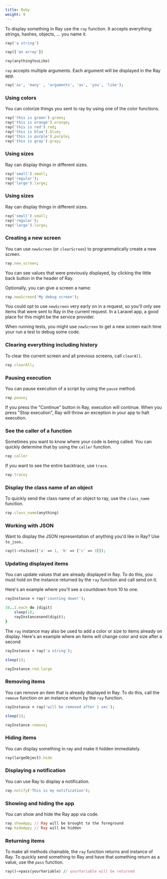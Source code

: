 ```yaml
---
title: Ruby
weight: 9
---
```


To display something in Ray use the `ray` function. It accepts everything: strings, hashes, objects, ... you name it.

```ruby
ray('a string')

ray(['an array'])

ray(anythingYouLike)
```

`ray` accepts multiple arguments. Each argument will be displayed in the Ray app.

```ruby
ray('as', 'many' , 'arguments', 'as', 'you', 'like');
```

### Using colors

You can colorize things you sent to ray by using one of the color functions.

```ruby
ray('this is green').green;
ray('this is orange').orange;
ray('this is red').red;
ray('this is blue').blue;
ray('this is purple').purple;
ray('this is gray').gray;
```

### Using sizes

Ray can display things in different sizes.

```ruby
ray('small').small;
ray('regular');
ray('large').large;
```

### Using sizes

Ray can display things in different sizes.

```ruby
ray('small').small;
ray('regular');
ray('large').large;
```

### Creating a new screen

You can use `newScreen` (or `clearScreen`) to programmatically create a new screen.

```ruby
ray.new_screen; 
```

You can see values that were previously displayed, by clicking the little back button in the header of Ray.

Optionally, you can give a screen a name:

```ruby
ray.newScreen('My debug screen');
```

You could opt to use `newScreen` very early on in a request, so you'll only see items that were sent to Ray in the
current request. In a Laravel app, a good place for this might be the service provider.

When running tests, you might use `newScreen` to get a new screen each time your run a test to debug some
code.

### Clearing everything including history

To clear the current screen and all previous screens, call `clearAll`.

```ruby
ray.clearAll; 
```

### Pausing execution

You can pause execution of a script by using the `pause` method.

```ruby
ray.pause;
```

If you press the "Continue" button in Ray, execution will continue. When you press "Stop execution", Ray will throw an
exception in your app to halt execution.

### See the caller of a function

Sometimes you want to know where your code is being called. You can quickly determine that by using the `caller`
function.

```ruby
ray.caller
```

If you want to see the entire backtrace, use `trace`.

```ruby
ray.trace;
```

### Display the class name of an object

To quickly send the class name of an object to ray, use the `class_name` function.

```ruby
ray.class_name(anything)
```

### Working with JSON

Want to display the JSON representation of anything you'd like in Ray? Use `to_json`..

```php
ray()->toJson(['a' => 1, 'b' => ['c' => 3]]);
```

### Updating displayed items

You can update values that are already displayed in Ray. To do this, you must hold on the instance returned by the `ray`
function and call send on it.

Here's an example where you'll see a countdown from 10 to one.

```ruby
rayInstance = ray('counting down!');

10..1.each do |digit|
    sleep(1);
    rayInstancesend(digit);
}
```

The `ray` instance may also be used to add a color or size to items already on display. Here's an example where an
items will change color and size after a second

```ruby
rayInstance = ray('a string');

sleep(1);

rayInstance.red.large
```

### Removing items

You can remove an item that is already displayed in Ray. To do this, call the `remove` function on an instance return by
the `ray` function.

```ruby
rayInstance = ray('will be removed after 1 sec');

sleep(1);

rayInstance.remove;
```

### Hiding items

You can display something in ray and make it hidden immediately.

```ruby
ray(largeObject).hide
```

### Displaying a notification

You can use Ray to display a notification.

```ruby
ray.notify('This is my notification');
```

### Showing and hiding the app

You can show and hide the Ray app via code.

```ruby
ray.showApp; // Ray will be brought to the foreground
ray.hideApp; // Ray will be hidden
```

### Returning items

To make all methods chainable, the `ray` function returns and instance of Ray. To quickly send something
to Ray and have that something return as a value, use the `pass` function.

```ruby
ray()->pass(yourVariable) // yourVariable will be returned
```
